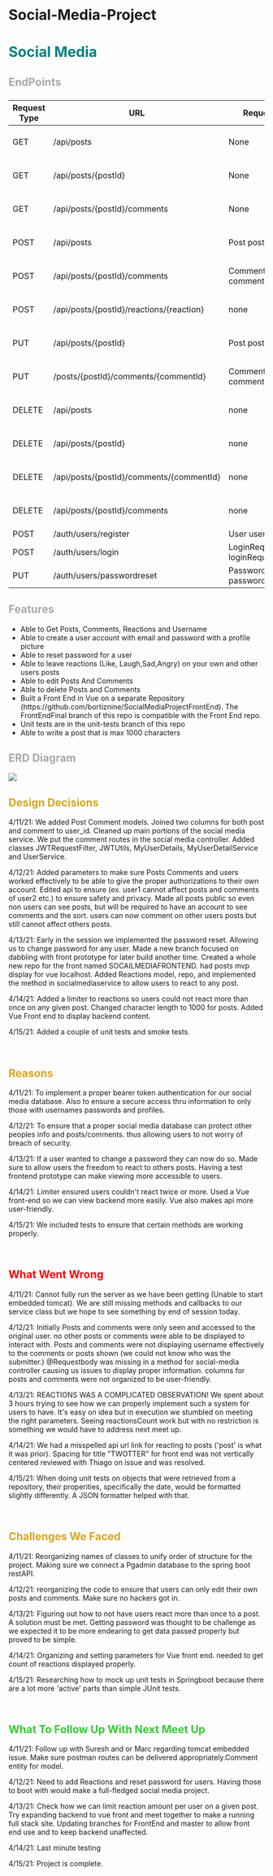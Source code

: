 # Social-Media-Project

<h1 style=color:teal>Social Media</h1>
<h2 style="color: darkgray">EndPoints</h2>
<h3>

| Request Type | URL| Request Body | Request Header |
|--|--|--|--|
| GET |  /api/posts| None | Authorization Bearer TOKEN|
| GET|/api/posts/{postId}|None |Authorization Bearer TOKEN|
| GET| /api/posts/{postId}/comments|None|Authorization Bearer TOKEN|
| POST| /api/posts | Post postObject|Authorization Bearer TOKEN|
| POST| /api/posts/{postId}/comments | Comment commentObject|Authorization Bearer TOKEN|
| POST| /api/posts/{postId}/reactions/{reaction} | none|Authorization Bearer TOKEN|
| PUT| /api/posts/{postId} | Post postObject|Authorization Bearer TOKEN|
| PUT| /posts/{postId}/comments/{commentId} | Comment commentObject|Authorization Bearer TOKEN|
| DELETE| /api/posts | none |Authorization Bearer TOKEN|
| DELETE| /api/posts/{postId} | none|Authorization Bearer TOKEN|
| DELETE| /api/posts/{postId}/comments/{commentId} | none|Authorization Bearer TOKEN|
| DELETE| /api/posts/{postId}/comments | none|Authorization Bearer TOKEN|
| POST | /auth/users/register | User userObject | none |
| POST | /auth/users/login | LoginRequest loginRequestObject | none |
| PUT | /auth/users/passwordreset | PasswordReset passwordResetObject | none|

</h3>
<h2 style="color: darkgray">Features</h2>
<ul>
  <li>Able to Get Posts, Comments, Reactions and Username</li>
  <li>Able to create a user account with email and password with a profile picture</li>
  <li>Able to reset password for a user</li>
  <li>Able to leave reactions (Like, Laugh,Sad,Angry) on your own and other users posts</li>
  <li>Able to edit Posts And Comments </li>
  <li>Able to delete Posts and Comments</li>
  <li>Built a Front End in Vue on a separate Repository (https://github.com/bortiznine/SocialMediaProjectFrontEnd). The FrontEndFinal branch of this repo is compatible with the Front End repo.</li>
  <li>Unit tests are in the unit-tests branch of this repo</li>
  <li>Able to write a post that is max 1000 characters</li>
  
</ul>

<h2 span style="color: darkgray">ERD Diagram</h2>
<img src="https://github.com/bortiznine/Social-Media-Project-API/blob/main/20210414_165730.jpg">
<br>
<h2 span style=color:goldenrod>Design Decisions</h2>
<p>
4/11/21:
We added Post Comment models. Joined two columns for both post and comment to user_id. Cleaned up main portions of the social media service. We put the comment routes in the social media controller. Added classes JWTRequestFilter, JWTUtils, MyUserDetails, MyUserDetailService and UserService.

4/12/21:
Added parameters to make sure Posts Comments and users worked effectively to be able to give the proper authorizations to their own account.
Edited api to ensure (ex. user1 cannot affect posts and comments of user2 etc.) to ensure safety and privacy.
Made all posts public so even non users can see posts, but will be required to have an account to see comments and the sort.
users can now comment on other users posts but still cannot affect others posts.

4/13/21:
Early in the session we implemented the password reset. Allowing us to change password for any user. Made a new branch focused on dabbling with front prototype for later build another time.
Created a whole new repo for the front named SOCAILMEDIAFRONTEND. had posts mvp display for vue localhost. Added Reactions model, repo, and implemented the method in socialmediaservice to allow users to react to any post.

4/14/21:
Added a limiter to reactions so users could not react more than once on any given post. Changed character length to 1000 for posts. Added Vue Front end to display backend content. 

4/15/21:
Added a couple of unit tests and smoke tests.
</p>
<br>
<h2 style=color:goldenrod>Reasons</h2>
<p>
4/11/21:
To implement a proper bearer token authentication for our social media database. Also to ensure a secure access thru information to only those with usernames passwords and profiles.
  

4/12/21:
To ensure that a proper social media database can protect other peoples info and posts/comments. thus allowing users to not worry of breach of security.

4/13/21:
If a user wanted to change a password they can now do so. Made sure to allow users the freedom to react to others posts. Having a test frontend prototype can make viewing more accessible to users.

4/14/21:
Limiter ensured users couldn't react twice or more. Used a Vue front-end so we can view backend more easily. Vue also makes api more user-friendly.

4/15/21:
We included tests to ensure that certain methods are working properly.
</p>
<br>
<h2 style=color:red>What Went Wrong</h2>
<p>
4/11/21:
Cannot fully run the server as we have been getting (Unable to start embedded tomcat). We are still missing methods and callbacks to our service class but we hope to see something by end of session today.

4/12/21:
Initially Posts and comments were only seen and accessed to the original user. no other posts or comments were able to be displayed to interact with. Posts and comments were not displaying username effectively to the comments or posts shown (we could not know who was the submitter.)
@Requestbody was missing in a method for social-media controller causing us issues to display proper information.
columns for posts and comments were not organized to be user-friendly.

4/13/21:
REACTIONS WAS A COMPLICATED OBSERVATION! We spent about 3 hours trying to see how we can properly implement such a system for users to have. It's easy on idea but in execution we stumbled on meeting the right parameters.
Seeing reactionsCount work but with no restriction is something we would have to address next meet up.

4/14/21:
We had a misspelled api url link for reacting to posts ('post' is what it was prior). Spacing for title "TWOTTER" for front end was not vertically centered reviewed with Thiago on issue and was resolved.

4/15/21:
When doing unit tests on objects that were retrieved from a repository, their properities, specifically the date, would be formatted slightly differently. A JSON formatter helped with that.
</p>
<br>
<h2 style="color: goldenrod">Challenges We Faced</h2>
<p>
4/11/21:
Reorganizing names of classes to unify order of structure for the project. Making sure we connect a Pgadmin database to the spring boot restAPI.

4/12/21:
reorganizing the code to ensure that users can only edit their own posts and comments. Make sure no hackers got in. 

4/13/21:
Figuring out how to not have users react more than once to a post. A solution must be met. Getting password was thought to be challenge as we expected it to be more endearing to get data passed properly but proved to be simple.

4/14/21:
Organizing and setting parameters for Vue front end. needed to get count of reactions displayed properly.

4/15/21:
Researching how to mock up unit tests in Springboot because there are a lot more 'active' parts than simple JUnit tests.

</p>
<br>
<h2 style="color: limegreen">What To Follow Up With Next Meet Up</h2>
<p>
4/11/21:
Follow up with Suresh and or Marc regarding tomcat embedded issue. Make sure postman routes can be delivered appropriately.Comment entity for model.

4/12/21:
Need to add Reactions and reset password for users. Having those to boot with would make a full-fledged social media project.

4/13/21:
Check how we can limit reaction amount per user on a given post. Try expanding backend to vue front and meet together to make a running full stack site. Updating branches for FrontEnd and master to allow front end use and to keep backend unaffected.

4/14/21:
Last minute testing

4/15/21:
Project is complete.

</p>
